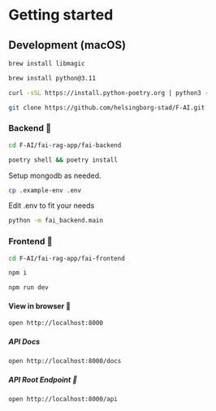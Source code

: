 # Getting started

## Development (macOS)

```bash
brew install libmagic
```

```bash
brew install python@3.11
```

```bash
curl -sSL https://install.python-poetry.org | python3 -
```

```bash
git clone https://github.com/helsingborg-stad/F-AI.git
```

### Backend 🤖

```bash
cd F-AI/fai-rag-app/fai-backend
```

```bash
poetry shell && poetry install
```

Setup mongodb as needed.

```bash
cp .example-env .env
```

Edit .env to fit your needs

```bash
python -m fai_backend.main
```

### Frontend 🎸

```bash
cd F-AI/fai-rag-app/fai-frontend
```

```bash
npm i
```

```bash
npm run dev
```

#### View in browser 🚀

```bash
open http://localhost:8000
```

##### API Docs

```bash
open http://localhost:8000/docs
```

##### API Root Endpoint 🤩

```bash
open http://localhost:8000/api
```

